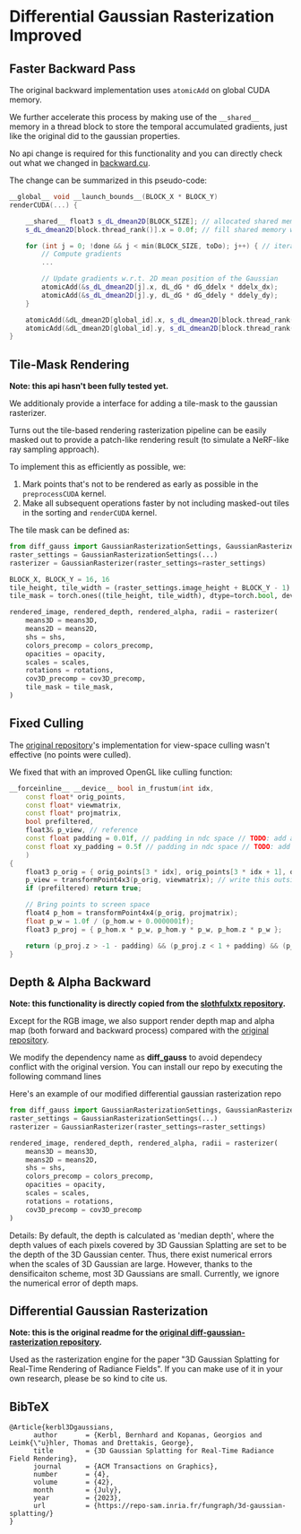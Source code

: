 # Differential Gaussian Rasterization Improved

## Faster Backward Pass

The original backward implementation uses `atomicAdd` on global CUDA memory.

We further accelerate this process by making use of the `__shared__` memory in a thread block to store the temporal accumulated gradients, just like the original did to the gaussian properties.

No api change is required for this functionality and you can directly check out what we changed in [backward.cu](cuda_rasterizer/backward.cu#417).

The change can be summarized in this pseudo-code:

```c++
__global__ void __launch_bounds__(BLOCK_X * BLOCK_Y)
renderCUDA(...) {

    __shared__ float3 s_dL_dmean2D[BLOCK_SIZE]; // allocated shared memory
    s_dL_dmean2D[block.thread_rank()].x = 0.0f; // fill shared memory with zeros

    for (int j = 0; !done && j < min(BLOCK_SIZE, toDo); j++) { // iterate over gaussian that has a influence on this pixel
        // Compute gradients
        ...

        // Update gradients w.r.t. 2D mean position of the Gaussian
        atomicAdd(&s_dL_dmean2D[j].x, dL_dG * dG_ddelx * ddelx_dx);
        atomicAdd(&s_dL_dmean2D[j].y, dL_dG * dG_ddely * ddely_dy);
    }

    atomicAdd(&dL_dmean2D[global_id].x, s_dL_dmean2D[block.thread_rank()].x);
    atomicAdd(&dL_dmean2D[global_id].y, s_dL_dmean2D[block.thread_rank()].y);
}


```

## Tile-Mask Rendering

**Note: this api hasn't been fully tested yet.**

We additionaly provide a interface for adding a tile-mask to the gaussian rasterizer.

Turns out the tile-based rendering rasterization pipeline can be easily masked out to provide a patch-like rendering result (to simulate a NeRF-like ray sampling approach).

To implement this as efficiently as possible, we:

1. Mark points that's not to be rendered as early as possible in the `preprocessCUDA` kernel.
2. Make all subsequent operations faster by not including masked-out tiles in the sorting and `renderCUDA` kernel.

The tile mask can be defined as:

```python
from diff_gauss import GaussianRasterizationSettings, GaussianRasterizer
raster_settings = GaussianRasterizationSettings(...)
rasterizer = GaussianRasterizer(raster_settings=raster_settings)

BLOCK_X, BLOCK_Y = 16, 16
tile_height, tile_width = (raster_settings.image_height + BLOCK_Y - 1) // BLOCK_Y, (raster_settings.image_width + BLOCK_X - 1) // BLOCK_X
tile_mask = torch.ones((tile_height, tile_width), dtype=torch.bool, device='cuda')

rendered_image, rendered_depth, rendered_alpha, radii = rasterizer(
    means3D = means3D,
    means2D = means2D,
    shs = shs,
    colors_precomp = colors_precomp,
    opacities = opacity,
    scales = scales,
    rotations = rotations,
    cov3D_precomp = cov3D_precomp,
    tile_mask = tile_mask,
)
```

## Fixed Culling

The [original repository](https://github.com/graphdeco-inria/diff-gaussian-rasterization)'s implementation for view-space culling wasn't effective (no points were culled).

We fixed that with an improved OpenGL like culling function:

```c++
__forceinline__ __device__ bool in_frustum(int idx,
	const float* orig_points,
	const float* viewmatrix,
	const float* projmatrix,
	bool prefiltered,
	float3& p_view, // reference
	const float padding = 0.01f, // padding in ndc space // TODO: add api for changing this
	const float xy_padding = 0.5f // padding in ndc space // TODO: add api for changing this
	)
{
	float3 p_orig = { orig_points[3 * idx], orig_points[3 * idx + 1], orig_points[3 * idx + 2] };
	p_view = transformPoint4x3(p_orig, viewmatrix); // write this outside
	if (prefiltered) return true;

	// Bring points to screen space
	float4 p_hom = transformPoint4x4(p_orig, projmatrix);
	float p_w = 1.0f / (p_hom.w + 0.0000001f);
	float3 p_proj = { p_hom.x * p_w, p_hom.y * p_w, p_hom.z * p_w };

	return (p_proj.z > -1 - padding) && (p_proj.z < 1 + padding) && (p_proj.x > -1 - xy_padding) && (p_proj.x < 1. + xy_padding) && (p_proj.y > -1 - xy_padding) && (p_proj.y < 1. + xy_padding);
}
```

## Depth & Alpha Backward

**Note: this functionality is directly copied from the [slothfulxtx repository](https://github.com/slothfulxtx/diff-gaussian-rasterization).**

Except for the RGB image, we also support render depth map and alpha map (both forward and backward process) compared with the [original repository](https://github.com/graphdeco-inria/diff-gaussian-rasterization).

We modify the dependency name as **diff_gauss** to avoid dependecy conflict with the original version. You can install our repo by executing the following command lines

Here's an example of our modified differential gaussian rasterization repo
```python
from diff_gauss import GaussianRasterizationSettings, GaussianRasterizer
raster_settings = GaussianRasterizationSettings(...)
rasterizer = GaussianRasterizer(raster_settings=raster_settings)

rendered_image, rendered_depth, rendered_alpha, radii = rasterizer(
    means3D = means3D,
    means2D = means2D,
    shs = shs,
    colors_precomp = colors_precomp,
    opacities = opacity,
    scales = scales,
    rotations = rotations,
    cov3D_precomp = cov3D_precomp
)
```

Details: By default, the depth is calculated as 'median depth', where the depth values of each pixels covered by 3D Gaussian Splatting are set to be the depth of the 3D Gaussian center. Thus, there exist numerical errors when the scales of 3D Gaussian are large. However, thanks to the densificaiton scheme, most 3D Gaussians are small. Currently, we ignore the numerical error of depth maps. 

## Differential Gaussian Rasterization

**Note: this is the original readme for the [original diff-gaussian-rasterization repository](https://github.com/graphdeco-inria/diff-gaussian-rasterization).**

Used as the rasterization engine for the paper "3D Gaussian Splatting for Real-Time Rendering of Radiance Fields". If you can make use of it in your own research, please be so kind to cite us.

<section class="section" id="BibTeX">
  <div class="container is-max-desktop content">
    <h2 class="title">BibTeX</h2>
    <pre><code>@Article{kerbl3Dgaussians,
      author       = {Kerbl, Bernhard and Kopanas, Georgios and Leimk{\"u}hler, Thomas and Drettakis, George},
      title        = {3D Gaussian Splatting for Real-Time Radiance Field Rendering},
      journal      = {ACM Transactions on Graphics},
      number       = {4},
      volume       = {42},
      month        = {July},
      year         = {2023},
      url          = {https://repo-sam.inria.fr/fungraph/3d-gaussian-splatting/}
}</code></pre>
  </div>
</section>
